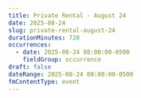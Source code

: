 ```yaml
---
title: Private Rental - August 24
date: 2025-08-24
slug: private-rental-august-24
durationMinutes: 720
occurrences:
  - date: 2025-08-24 08:00:00-0500
    fieldGroup: occurrence
draft: false
dateRange: 2025-08-24 08:00:00-0500
fmContentType: event
---
```

